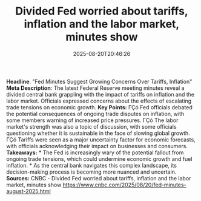 ﻿---
title: "Divided Fed worried about tariffs, inflation and the labor market, minutes show"
date: "2025-08-20T20:46:26"
category: "Markets"
summary: ""
slug: "divided fed worried about tariffs inflation and the labor ma"
source_urls:
  - "https://www.cnbc.com/2025/08/20/fed-minutes-august-2025.html"
seo:
  title: "Divided Fed worried about tariffs, inflation and the labor market, minutes show | Hash n Hedge"
  description: ""
  keywords: ["news", "markets", "brief"]
---
**Headline**: "Fed Minutes Suggest Growing Concerns Over Tariffs, Inflation"  **Meta Description**: The latest Federal Reserve meeting minutes reveal a divided central bank grappling with the impact of tariffs on inflation and the labor market. Officials expressed concerns about the effects of escalating trade tensions on economic growth.  **Key Points:**  ΓÇó Fed officials debated the potential consequences of ongoing trade disputes on inflation, with some members warning of increased price pressures. ΓÇó The labor market's strength was also a topic of discussion, with some officials questioning whether it is sustainable in the face of slowing global growth. ΓÇó Tariffs were seen as a major uncertainty factor for economic forecasts, with officials acknowledging their impact on businesses and consumers.  **Takeaways:**  * The Fed is increasingly wary of the potential fallout from ongoing trade tensions, which could undermine economic growth and fuel inflation.  * As the central bank navigates this complex landscape, its decision-making process is becoming more nuanced and uncertain.  **Sources:**  CNBC - Divided Fed worried about tariffs, inflation and the labor market, minutes show https://www.cnbc.com/2025/08/20/fed-minutes-august-2025.html 
